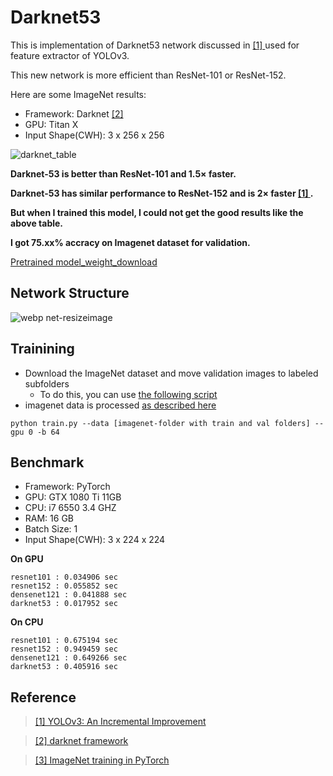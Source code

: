 # Darknet53

This is implementation of Darknet53 network discussed in [ [1] ](https://pjreddie.com/media/files/papers/YOLOv3.pdf) used for feature extractor of YOLOv3.

This new network is more efficient than ResNet-101 or ResNet-152.

Here are some ImageNet results:

- Framework: Darknet [ [2] ](https://github.com/pjreddie/darknet)
- GPU: Titan X
- Input Shape(CWH): 3 x 256 x 256 

![darknet_table](https://user-images.githubusercontent.com/35001605/53488653-4b288280-3ad2-11e9-9aba-f14cbfc65c0c.PNG)


**Darknet-53 is better than ResNet-101 and 1.5× faster.**

**Darknet-53 has similar performance to ResNet-152 and is 2× faster [ [1] ](https://pjreddie.com/media/files/papers/YOLOv3.pdf).** 


**But when I trained this model, I could not get the good results like the above table.**

**I got 75.xx% accracy on Imagenet dataset for validation.**

[Pretrained model_weight_download](https://drive.google.com/open?id=1keZwVIfcWmxfTiswzOKUwkUz2xjvTvfm)


## Network Structure

![webp net-resizeimage](https://user-images.githubusercontent.com/35001605/53487913-2df2b480-3ad0-11e9-9788-b2feab624786.png)


## Trainining

- Download the ImageNet dataset and move validation images to labeled subfolders
    - To do this, you can use [the following script](https://raw.githubusercontent.com/soumith/imagenetloader.torch/master/valprep.sh)
- imagenet data is processed [as described here](https://github.com/facebook/fb.resnet.torch/blob/master/INSTALL.md#download-the-imagenet-dataset)

```
python train.py --data [imagenet-folder with train and val folders] --gpu 0 -b 64
```

## Benchmark
- Framework: PyTorch
- GPU: GTX 1080 Ti 11GB
- CPU: i7 6550 3.4 GHZ
- RAM: 16 GB
- Batch Size: 1
- Input Shape(CWH): 3 x 224 x 224 

**On GPU**
```
resnet101 : 0.034906 sec
resnet152 : 0.055852 sec
densenet121 : 0.041888 sec
darknet53 : 0.017952 sec
```

**On CPU**
```
resnet101 : 0.675194 sec
resnet152 : 0.949459 sec
densenet121 : 0.649266 sec
darknet53 : 0.405916 sec
```

## Reference
>[ [1] YOLOv3: An Incremental Improvement ](https://pjreddie.com/media/files/papers/YOLOv3.pdf)

>[ [2] darknet framework ](https://github.com/pjreddie/darknet)

>[ [3] ImageNet training in PyTorch](https://github.com/pytorch/examples/tree/master/imagenet)
